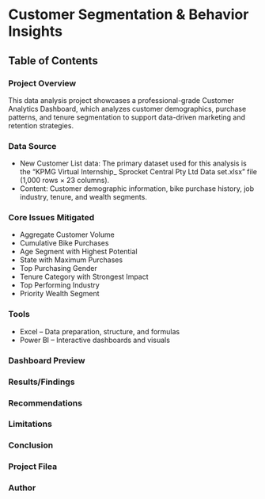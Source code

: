 # Customer Segmentation & Behavior Insights

## Table of Contents

### Project Overview

This data analysis project showcases a professional-grade Customer Analytics Dashboard, which analyzes customer demographics, purchase patterns, and tenure segmentation to support data-driven marketing and retention strategies.

### Data Source

- New Customer List data: The primary dataset used for this analysis is the “KPMG Virtual Internship_ Sprocket Central Pty Ltd Data set.xlsx” file (1,000 rows × 23 columns).
- Content: Customer demographic information, bike purchase history, job industry, tenure, and wealth segments.

### Core Issues Mitigated

- Aggregate Customer Volume
- Cumulative Bike Purchases
- Age Segment with Highest Potential
- State with Maximum Purchases
- Top Purchasing Gender
- Tenure Category with Strongest Impact
- Top Performing Industry
- Priority Wealth Segment

### Tools

- Excel – Data preparation, structure, and formulas 
- Power BI – Interactive dashboards and visuals

### Dashboard Preview

### Results/Findings

### Recommendations

### Limitations

### Conclusion

### Project Filea

### Author

